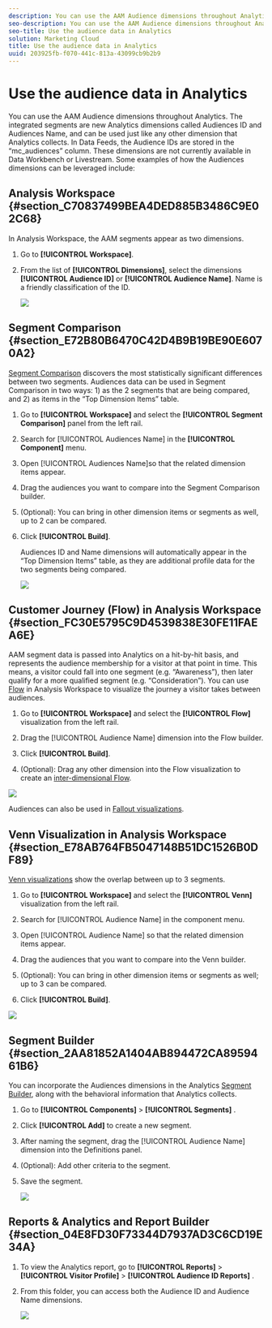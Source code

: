 ```yaml
---
description: You can use the AAM Audience dimensions throughout Analytics. The integrated segments are new Analytics dimensions called Audiences ID and Audiences Name, and can be used just like any other dimension that Analytics collects. In Data Feeds, the Audience IDs are stored in the “mc_audiences” column. These dimensions are not currently available in Data Workbench or Livestream. Some examples of how the Audiences dimensions can be leveraged include 
seo-description: You can use the AAM Audience dimensions throughout Analytics. The integrated segments are new Analytics dimensions called Audiences ID and Audiences Name, and can be used just like any other dimension that Analytics collects. In Data Feeds, the Audience IDs are stored in the “mc_audiences” column. These dimensions are not currently available in Data Workbench or Livestream. Some examples of how the Audiences dimensions can be leveraged include 
seo-title: Use the audience data in Analytics
solution: Marketing Cloud
title: Use the audience data in Analytics
uuid: 203925fb-f070-441c-813a-43099cb9b2b9
---
```


# Use the audience data in Analytics

You can use the AAM Audience dimensions throughout Analytics. The integrated segments are new Analytics dimensions called Audiences ID and Audiences Name, and can be used just like any other dimension that Analytics collects. In Data Feeds, the Audience IDs are stored in the “mc_audiences” column. These dimensions are not currently available in Data Workbench or Livestream. Some examples of how the Audiences dimensions can be leveraged include:

## Analysis Workspace {#section_C70837499BEA4DED885B3486C9E02C68}

In Analysis Workspace, the AAM segments appear as two dimensions.

1. Go to **[!UICONTROL Workspace]**. 
1. From the list of **[!UICONTROL Dimensions]**, select the dimensions **[!UICONTROL Audience ID]** or **[!UICONTROL Audience Name]**. Name is a friendly classification of the ID.

   ![](assets/aw-mcaudiences.png)

## Segment Comparison {#section_E72B80B6470C42D4B9B19BE90E6070A2}

[Segment Comparison](https://marketing.adobe.com/resources/help/en_US/analytics/analysis-workspace/segment-comparison.html) discovers the most statistically significant differences between two segments. Audiences data can be used in Segment Comparison in two ways: 1) as the 2 segments that are being compared, and 2) as items in the “Top Dimension Items” table.

1. Go to **[!UICONTROL Workspace]** and select the **[!UICONTROL Segment Comparison]** panel from the left rail. 

1. Search for [!UICONTROL Audiences Name] in the **[!UICONTROL Component]** menu. 

1. Open [!UICONTROL Audiences Name]so that the related dimension items appear. 
1. Drag the audiences you want to compare into the Segment Comparison builder. 
1. (Optional): You can bring in other dimension items or segments as well, up to 2 can be compared. 
1. Click **[!UICONTROL Build]**.

   Audiences ID and Name dimensions will automatically appear in the “Top Dimension Items” table, as they are additional profile data for the two segments being compared.

   ![](assets/aud-segcompare.png)

## Customer Journey (Flow) in Analysis Workspace {#section_FC30E5795C9D4539838E30FE11FAEA6E}

AAM segment data is passed into Analytics on a hit-by-hit basis, and represents the audience membership for a visitor at that point in time. This means, a visitor could fall into one segment (e.g. “Awareness”), then later qualify for a more qualified segment (e.g. “Consideration”). You can use [Flow](https://marketing.adobe.com/resources/help/en_US/analytics/analysis-workspace/flow.html) in Analysis Workspace to visualize the journey a visitor takes between audiences.

1. Go to **[!UICONTROL Workspace]** and select the **[!UICONTROL Flow]** visualization from the left rail. 

1. Drag the [!UICONTROL Audience Name] dimension into the Flow builder. 
1. Click **[!UICONTROL Build]**. 
1. (Optional): Drag any other dimension into the Flow visualization to create an [inter-dimensional Flow](https://marketing.adobe.com/resources/help/en_US/analytics/analysis-workspace/multi-dimensional-flow.html).

![](assets/flow-aamaudiences.png)

Audiences can also be used in [Fallout visualizations](https://marketing.adobe.com/resources/help/en_US/analytics/analysis-workspace/fallout_flow.html).

## Venn Visualization in Analysis Workspace {#section_E78AB764FB5047148B51DC1526B0DF89}

[Venn visualizations](https://marketing.adobe.com/resources/help/en_US/analytics/analysis-workspace/venn.html) show the overlap between up to 3 segments.

1. Go to **[!UICONTROL Workspace]** and select the **[!UICONTROL Venn]** visualization from the left rail. 

1. Search for [!UICONTROL Audience Name] in the component menu. 
1. Open [!UICONTROL Audience Name] so that the related dimension items appear. 
1. Drag the audiences that you want to compare into the Venn builder. 
1. (Optional): You can bring in other dimension items or segments as well; up to 3 can be compared. 
1. Click **[!UICONTROL Build]**.

![](assets/venn-viz.png)

## Segment Builder {#section_2AA81852A1404AB894472CA8959461B6}

You can incorporate the Audiences dimensions in the Analytics [Segment Builder](https://marketing.adobe.com/resources/help/en_US/analytics/segment/seg_build.html), along with the behavioral information that Analytics collects.

1. Go to  **[!UICONTROL Components]** > **[!UICONTROL Segments]** . 
1. Click **[!UICONTROL Add]** to create a new segment. 
1. After naming the segment, drag the [!UICONTROL Audience Name] dimension into the Definitions panel. 
1. (Optional): Add other criteria to the segment. 
1. Save the segment.

   ![](assets/aud-segbuilder.png)

## Reports & Analytics and Report Builder {#section_04E8FD30F73344D7937AD3C6CD19E34A}

1. To view the Analytics report, go to  **[!UICONTROL Reports]** > **[!UICONTROL Visitor Profile]** > **[!UICONTROL Audience ID Reports]** . 
1. From this folder, you can access both the Audience ID and Audience Name dimensions.

   ![](assets/mc-audiences.png)

